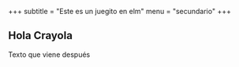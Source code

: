 +++
subtitle = "Este es un juegito en elm"
menu = "secundario"
+++
## Hola Crayola

<div id="elm-demo"></div>

Texto que viene después